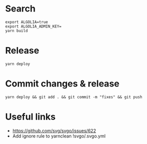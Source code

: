 # Search

```
export ALGOLIA=true 
export ALGOLIA_ADMIN_KEY=
yarn build
```

# Release
```
yarn deploy
```

# Commit changes & release  
```
yarn deploy && git add . && git commit -m "fixes" && git push
```

# Useful links
- https://github.com/svg/svgo/issues/622
- Add ignore rule to yarnclean !svgo/.svgo.yml

